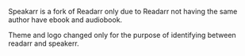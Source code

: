 Speakarr is a fork of Readarr only due to Readarr not having the same author have ebook and audiobook. 

Theme and logo changed only for the purpose of identifying between readarr and speakerr. 
